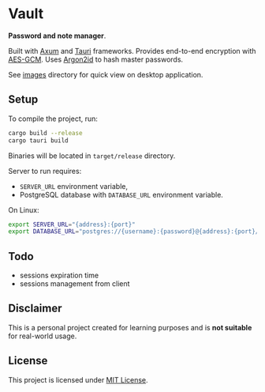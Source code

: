# Vault
**Password and note manager**.

Built with [Axum](https://github.com/tokio-rs/axum) and [Tauri](https://github.com/tauri-apps/tauri) frameworks.
Provides end-to-end encryption with [AES-GCM](https://github.com/RustCrypto/AEADs/tree/master/aes-gcm).
Uses [Argon2id](https://github.com/RustCrypto/password-hashes/tree/master/argon2) to hash master passwords.

See [images](./images) directory for quick view on desktop application.

## Setup
To compile the project, run:
```bash
cargo build --release
cargo tauri build
```
Binaries will be located in `target/release` directory.

Server to run requires:
  - `SERVER_URL` environment variable,
  - PostgreSQL database with `DATABASE_URL` environment variable.

On Linux:
```bash
export SERVER_URL="{address}:{port}"
export DATABASE_URL="postgres://{username}:{password}@{address}:{port}/{databaseName}"
```

## Todo
 - sessions expiration time
 - sessions management from client

## Disclaimer
This is a personal project created for learning purposes and is **not suitable** for real-world usage.

## License
This project is licensed under [MIT License](./LICENSE).
